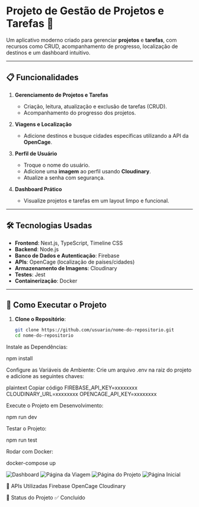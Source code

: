 # Projeto de Gestão de Projetos e Tarefas 🚀

Um aplicativo moderno criado para gerenciar **projetos** e **tarefas**, com recursos como CRUD, acompanhamento de progresso, localização de destinos e um dashboard intuitivo.

---

## 📋 **Funcionalidades**

1. **Gerenciamento de Projetos e Tarefas**
   - Criação, leitura, atualização e exclusão de tarefas (CRUD).
   - Acompanhamento do progresso dos projetos.

2. **Viagens e Localização**
   - Adicione destinos e busque cidades específicas utilizando a API da **OpenCage**.

3. **Perfil de Usuário**
   - Troque o nome do usuário.
   - Adicione uma **imagem** ao perfil usando **Cloudinary**.
   - Atualize a senha com segurança.

4. **Dashboard Prático**
   - Visualize projetos e tarefas em um layout limpo e funcional.

---

## 🛠 **Tecnologias Usadas**

- **Frontend**: Next.js, TypeScript, Timeline CSS  
- **Backend**: Node.js  
- **Banco de Dados e Autenticação**: Firebase  
- **APIs**: OpenCage (localização de países/cidades)  
- **Armazenamento de Imagens**: Cloudinary  
- **Testes**: Jest  
- **Containerização**: Docker  

---

## 🚀 **Como Executar o Projeto**

1. **Clone o Repositório**:
   ```bash
   git clone https://github.com/usuario/nome-do-repositorio.git
   cd nome-do-repositorio

Instale as Dependências:

npm install

Configure as Variáveis de Ambiente: Crie um arquivo .env na raiz do projeto e adicione as seguintes chaves:

plaintext
Copiar código
FIREBASE_API_KEY=xxxxxxxx
CLOUDINARY_URL=xxxxxxxx
OPENCAGE_API_KEY=xxxxxxxx

Execute o Projeto em Desenvolvimento:

npm run dev

Testar o Projeto:

npm run test

Rodar com Docker:

docker-compose up

<img src="./public/dashboard.png" alt="Dashboard">
<img src="./public/viagem.png" alt="Página da Viagem">
<img src="./public/projeto.png" alt="Página do Projeto">
<img src="./public/inicial.png" alt="Página Inicial">

🔗 APIs Utilizadas
Firebase
OpenCage
Cloudinary

🎯 Status do Projeto
✅ Concluído


